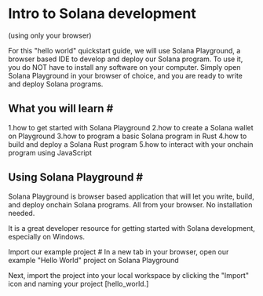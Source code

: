 <h1>Intro to Solana development</h1> (using only your browser)

<p>For this "hello world" quickstart guide, we will use Solana Playground, a browser based IDE to develop and deploy our Solana program. To use it, you do NOT have to install any software on your computer. Simply open Solana Playground in your browser of choice, and you are ready to write and deploy Solana programs.</p>
<h2>What you will learn #</h2>
1.how to get started with Solana Playground
2.how to create a Solana wallet on Playground
3.how to program a basic Solana program in Rust
4.how to build and deploy a Solana Rust program
5.how to interact with your onchain program using JavaScript
<h2>Using Solana Playground #</h2>
Solana Playground is browser based application that will let you write, build, and deploy onchain Solana programs. All from your browser. No installation needed.

It is a great developer resource for getting started with Solana development, especially on Windows.

Import our example project #
In a new tab in your browser, open our example "Hello World" project on Solana Playground

Next, import the project into your local workspace by clicking the "Import" icon and naming your project [hello_world.]
